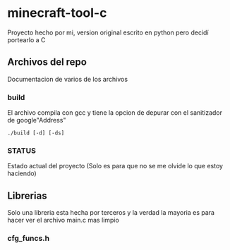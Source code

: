 # minecraft-tool-c
Proyecto hecho por mi, version original escrito en python pero decidí portearlo a C

## Archivos del repo
Documentacion de varios de los archivos

### build
El archivo compila con gcc y tiene la opcion de depurar con el sanitizador de google"Address"
```
./build [-d] [-ds]
```

### STATUS
Estado actual del proyecto (Solo es para que no se me olvide lo que estoy haciendo)

## Librerias
Solo una libreria esta hecha por terceros y la verdad la mayoria es para hacer ver el archivo main.c mas limpio

### cfg_funcs.h

